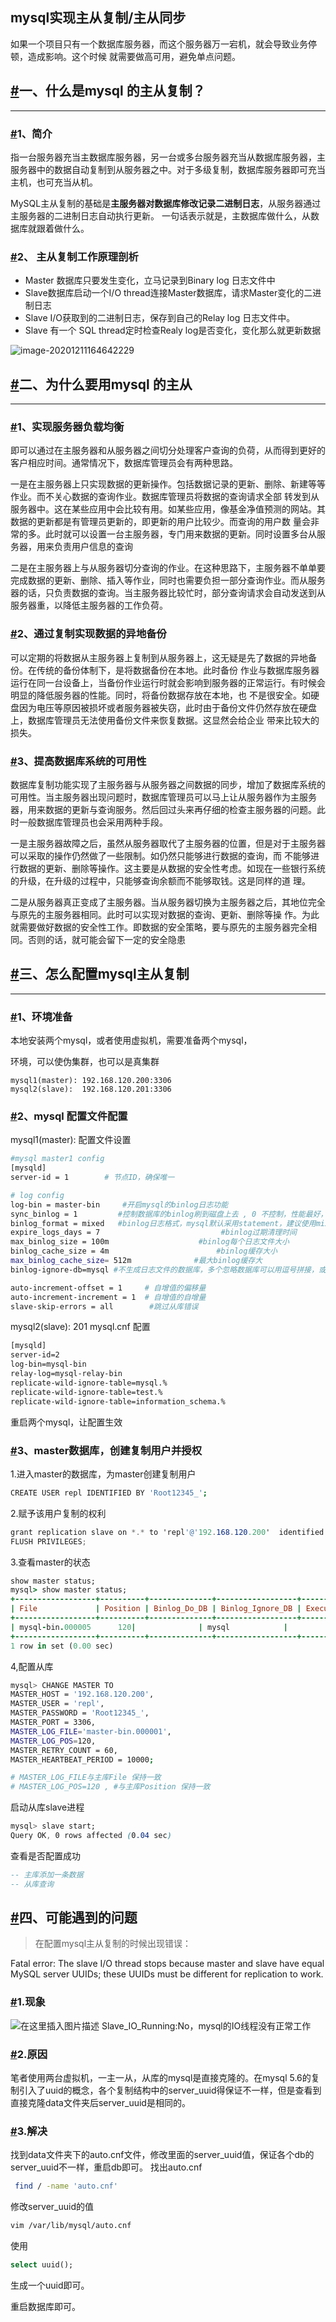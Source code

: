 ## mysql实现主从复制/主从同步

如果一个项目只有一个数据库服务器，而这个服务器万一宕机，就会导致业务停顿，造成影响。这个时候 就需要做高可用，避免单点问题。

## [#](https://www.ydlclass.com/doc21xnv/database/sync/#一、什么是mysql-的主从复制)一、什么是mysql 的主从复制？

------

### [#](https://www.ydlclass.com/doc21xnv/database/sync/#_1、简介)1、简介

指一台服务器充当主数据库服务器，另一台或多台服务器充当从数据库服务器，主服务器中的数据自动复制到从服务器之中。对于多级复制，数据库服务器即可充当主机，也可充当从机。

MySQL主从复制的基础是**主服务器对数据库修改记录二进制日志**，从服务器通过主服务器的二进制日志自动执行更新。 一句话表示就是，主数据库做什么，从数据库就跟着做什么。

### [#](https://www.ydlclass.com/doc21xnv/database/sync/#_2、-主从复制工作原理剖析)2、 主从复制工作原理剖析

- Master 数据库只要发生变化，立马记录到Binary log 日志文件中
- Slave数据库启动一个I/O thread连接Master数据库，请求Master变化的二进制日志
- Slave I/O获取到的二进制日志，保存到自己的Relay log 日志文件中。
- Slave 有一个 SQL thread定时检查Realy log是否变化，变化那么就更新数据

![image-20201211164642229](https://www.ydlclass.com/doc21xnv/assets/image-20201211164642229.abb459d2.png)

## [#](https://www.ydlclass.com/doc21xnv/database/sync/#二、为什么要用mysql-的主从)二、为什么要用mysql 的主从

------

### [#](https://www.ydlclass.com/doc21xnv/database/sync/#_1、实现服务器负载均衡)1、**实现服务器负载均衡**

 即可以通过在主服务器和从服务器之间切分处理客户查询的负荷，从而得到更好的客户相应时间。通常情况下，数据库管理员会有两种思路。

 一是在主服务器上只实现数据的更新操作。包括数据记录的更新、删除、新建等等作业。而不关心数据的查询作业。数据库管理员将数据的查询请求全部 转发到从服务器中。这在某些应用中会比较有用。如某些应用，像基金净值预测的网站。其数据的更新都是有管理员更新的，即更新的用户比较少。而查询的用户数 量会非常的多。此时就可以设置一台主服务器，专门用来数据的更新。同时设置多台从服务器，用来负责用户信息的查询

 二是在主服务器上与从服务器切分查询的作业。在这种思路下，主服务器不单单要完成数据的更新、删除、插入等作业，同时也需要负担一部分查询作业。而从服务器的话，只负责数据的查询。当主服务器比较忙时，部分查询请求会自动发送到从服务器重，以降低主服务器的工作负荷。

### [#](https://www.ydlclass.com/doc21xnv/database/sync/#_2、通过复制实现数据的异地备份)2、**通过复制实现数据的异地备份**

 可以定期的将数据从主服务器上复制到从服务器上，这无疑是先了数据的异地备份。在传统的备份体制下，是将数据备份在本地。此时备份 作业与数据库服务器运行在同一台设备上，当备份作业运行时就会影响到服务器的正常运行。有时候会明显的降低服务器的性能。同时，将备份数据存放在本地，也 不是很安全。如硬盘因为电压等原因被损坏或者服务器被失窃，此时由于备份文件仍然存放在硬盘上，数据库管理员无法使用备份文件来恢复数据。这显然会给企业 带来比较大的损失。

### [#](https://www.ydlclass.com/doc21xnv/database/sync/#_3、提高数据库系统的可用性)3、**提高数据库系统的可用性**

 数据库复制功能实现了主服务器与从服务器之间数据的同步，增加了数据库系统的可用性。当主服务器出现问题时，数据库管理员可以马上让从服务器作为主服务器，用来数据的更新与查询服务。然后回过头来再仔细的检查主服务器的问题。此时一般数据库管理员也会采用两种手段。

 一是主服务器故障之后，虽然从服务器取代了主服务器的位置，但是对于主服务器可以采取的操作仍然做了一些限制。如仍然只能够进行数据的查询，而 不能够进行数据的更新、删除等操作。这主要是从数据的安全性考虑。如现在一些银行系统的升级，在升级的过程中，只能够查询余额而不能够取钱。这是同样的道 理。

 二是从服务器真正变成了主服务器。当从服务器切换为主服务器之后，其地位完全与原先的主服务器相同。此时可以实现对数据的查询、更新、删除等操 作。为此就需要做好数据的安全性工作。即数据的安全策略，要与原先的主服务器完全相同。否则的话，就可能会留下一定的安全隐患

## [#](https://www.ydlclass.com/doc21xnv/database/sync/#三、怎么配置mysql主从复制)三、怎么配置mysql主从复制

------

### [#](https://www.ydlclass.com/doc21xnv/database/sync/#_1、环境准备)1、环境准备

本地安装两个mysql，或者使用虚拟机，需要准备两个mysql，

环境，可以使伪集群，也可以是真集群

```text
mysql1(master): 192.168.120.200:3306
mysql2(slave):  192.168.120.201:3306
```

### [#](https://www.ydlclass.com/doc21xnv/database/sync/#_2、mysql-配置文件配置)2、mysql 配置文件配置

mysql1(master): 配置文件设置

```bash
#mysql master1 config 
[mysqld]
server-id = 1        # 节点ID，确保唯一

# log config
log-bin = master-bin     #开启mysql的binlog日志功能
sync_binlog = 1         #控制数据库的binlog刷到磁盘上去 , 0 不控制，性能最好，1每次事物提交都会刷到日志文件中，性能最差，最安全
binlog_format = mixed   #binlog日志格式，mysql默认采用statement，建议使用mixed
expire_logs_days = 7                           #binlog过期清理时间
max_binlog_size = 100m                    #binlog每个日志文件大小
binlog_cache_size = 4m                        #binlog缓存大小
max_binlog_cache_size= 512m              #最大binlog缓存大
binlog-ignore-db=mysql #不生成日志文件的数据库，多个忽略数据库可以用逗号拼接，或者 复制这句话，写多行

auto-increment-offset = 1     # 自增值的偏移量
auto-increment-increment = 1  # 自增值的自增量
slave-skip-errors = all        #跳过从库错误
```

mysql2(slave): 201 mysql.cnf 配置

```bash
[mysqld]
server-id=2
log-bin=mysql-bin
relay-log=mysql-relay-bin
replicate-wild-ignore-table=mysql.%
replicate-wild-ignore-table=test.%
replicate-wild-ignore-table=information_schema.%
```

重启两个mysql，让配置生效

### [#](https://www.ydlclass.com/doc21xnv/database/sync/#_3、master数据库-创建复制用户并授权)3、master数据库，创建复制用户并授权

1.进入master的数据库，为master创建复制用户

```bash
CREATE USER repl IDENTIFIED BY 'Root12345_';
```

2.赋予该用户复制的权利

```csharp
grant replication slave on *.* to 'repl'@'192.168.120.200'  identified by 'Root12345_';
FLUSH PRIVILEGES;
```

3.查看master的状态

```ruby
show master status;
mysql> show master status;
+------------------+----------+--------------+------------------+-------------------+
| File             | Position | Binlog_Do_DB | Binlog_Ignore_DB | Executed_Gtid_Set |
+------------------+----------+--------------+------------------+-------------------+
| mysql-bin.000005      120|              | mysql            |                   |
+------------------+----------+--------------+------------------+-------------------+
1 row in set (0.00 sec)
```

4,配置从库

```bash
mysql> CHANGE MASTER TO 
MASTER_HOST = '192.168.120.200',  
MASTER_USER = 'repl', 
MASTER_PASSWORD = 'Root12345_',
MASTER_PORT = 3306,
MASTER_LOG_FILE='master-bin.000001',
MASTER_LOG_POS=120,
MASTER_RETRY_COUNT = 60,
MASTER_HEARTBEAT_PERIOD = 10000; 

# MASTER_LOG_FILE与主库File 保持一致
# MASTER_LOG_POS=120 , #与主库Position 保持一致
```

启动从库slave进程

```css
mysql> slave start;
Query OK, 0 rows affected (0.04 sec)
```

查看是否配置成功

```sql
-- 主库添加一条数据
-- 从库查询
```

## [#](https://www.ydlclass.com/doc21xnv/database/sync/#四、可能遇到的问题)四、可能遇到的问题

> 在配置mysql主从复制的时候出现错误：

Fatal error: The slave I/O thread stops because master and slave have equal MySQL server UUIDs; these UUIDs must be different for replication to work.

### [#](https://www.ydlclass.com/doc21xnv/database/sync/#_1-现象)1.现象

![在这里插入图片描述](https://img-blog.csdnimg.cn/2020061015230143.png?x-oss-process=image/watermark,type_ZmFuZ3poZW5naGVpdGk,shadow_10,text_aHR0cHM6Ly9ibG9nLmNzZG4ubmV0L3dlaXhpbl8zOTAyNTM2Mg==,size_16,color_FFFFFF,t_70) Slave_IO_Running:No，mysql的IO线程没有正常工作

### [#](https://www.ydlclass.com/doc21xnv/database/sync/#_2-原因)2.原因

笔者使用两台虚拟机，一主一从，从库的mysql是直接克隆的。在mysql 5.6的复制引入了uuid的概念，各个复制结构中的server_uuid得保证不一样，但是查看到直接克隆data文件夹后server_uuid是相同的。

### [#](https://www.ydlclass.com/doc21xnv/database/sync/#_3-解决)3.解决

找到data文件夹下的auto.cnf文件，修改里面的server_uuid值，保证各个db的server_uuid不一样，重启db即可。 找出auto.cnf

```bash
 find / -name 'auto.cnf'
```

修改server_uuid的值

```bash
vim /var/lib/mysql/auto.cnf
```

使用

```sql
select uuid();
```

生成一个uuid即可。

重启数据库即可。